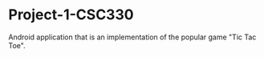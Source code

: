 # Project-1-CSC330

Android application that is an implementation of the popular game "Tic Tac Toe".
